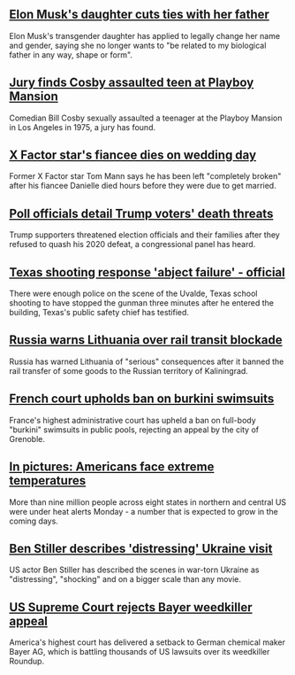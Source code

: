## [Elon Musk's daughter cuts ties with her father](https://www.bbc.com/news/technology-61880709)
Elon Musk's transgender daughter has applied to legally change her name and gender, saying she no longer wants to "be related to my biological father in any way, shape or form".
## [Jury finds Cosby assaulted teen at Playboy Mansion](https://www.bbc.com/news/world-us-canada-61829113)
Comedian Bill Cosby sexually assaulted a teenager at the Playboy Mansion in Los Angeles in 1975, a jury has found.
## [X Factor star's fiancee dies on wedding day](https://www.bbc.com/news/entertainment-arts-61879545)
Former X Factor star Tom Mann says he has been left "completely broken" after his fiancee Danielle died hours before they were due to get married.
## [Poll officials detail Trump voters' death threats](https://www.bbc.com/news/world-us-canada-61889593)
Trump supporters threatened election officials and their families after they refused to quash his 2020 defeat, a congressional panel has heard.
## [Texas shooting response 'abject failure' - official](https://www.bbc.com/news/world-us-canada-61877914)
There were enough police on the scene of the Uvalde, Texas school shooting to have stopped the gunman three minutes after he entered the building, Texas's public safety chief has testified.
## [Russia warns Lithuania over rail transit blockade](https://www.bbc.com/news/world-europe-61878929)
Russia has warned Lithuania of "serious" consequences after it banned the rail transfer of some goods to the Russian territory of Kaliningrad.
## [French court upholds ban on burkini swimsuits](https://www.bbc.com/news/world-europe-61883529)
France's highest administrative court has upheld a ban on full-body "burkini" swimsuits in public pools, rejecting an appeal by the city of Grenoble. 
## [In pictures: Americans face extreme temperatures](https://www.bbc.com/news/in-pictures-61880159)
More than nine million people across eight states in northern and central US were under heat alerts Monday - a number that is expected to grow in the coming days. 
## [Ben Stiller describes 'distressing' Ukraine visit](https://www.bbc.com/news/entertainment-arts-61879539)
US actor Ben Stiller has described the scenes in war-torn Ukraine as "distressing", "shocking" and on a bigger scale than any movie.
## [US Supreme Court rejects Bayer weedkiller appeal](https://www.bbc.com/news/business-61886525)
America's highest court has delivered a setback to German chemical maker Bayer AG, which is battling thousands of US lawsuits over its weedkiller Roundup.
